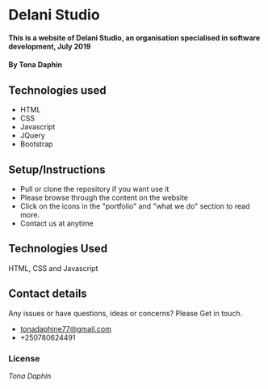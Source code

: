 # Delani Studio
#### This is a website of Delani Studio, an organisation specialised in software development, July 2019
#### By **Tona Daphin**
## Technologies used
* HTML
* CSS
* Javascript
* JQuery
* Bootstrap
## Setup/Instructions
* Pull or clone the repository if you want use it
* Please browse through the content on the website
* Click on the icons in the "portfolio" and "what we do" section to read more.
* Contact us at anytime
## Technologies Used
HTML, CSS and Javascript
## Contact details
 Any issues or have questions, ideas or concerns? 
  Please Get in touch.
 * tonadaphine77@gmail.com
 * +250780624491
### License
*Tona Daphin*

